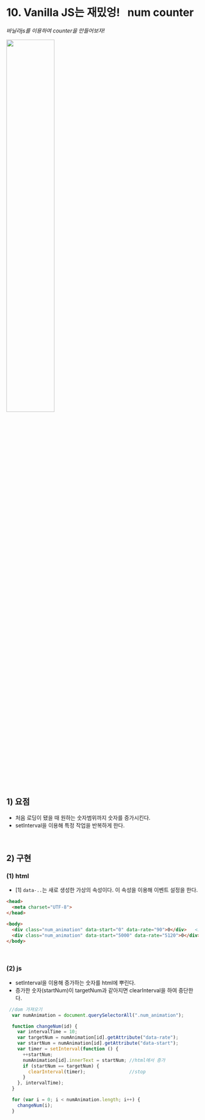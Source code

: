 # 10. Vanilla JS는 재밌엉!  &nbsp;  num counter

*바닐라js를 이용하여 counter을 만들어보자!*

<img width="50%" src="https://j.gifs.com/q7vN5y.gif"/>

<br/>

## 1) 요점

- 처음 로딩이 됐을 때 원하는 숫자범위까지 숫자를 증가시킨다.
- setInterval을 이용해 특정 작업을 반복하게 한다. 

<br/>

## 2) 구현

### (1) html

- [1] `data-..`는 새로 생성한 가상의 속성이다. 이 속성을 이용해 이벤트 설정을 한다.


```html
<head>
  <meta charset="UTF-8">
</head>

<body>
  <div class="num_animation" data-start="0" data-rate="90">0</div>   <!--[1]-->
  <div class="num_animation" data-start="5000" data-rate="5120">0</div>
</body>
```

<br/>

### (2) js

- setInterval을 이용해 증가하는 숫자를 html에 뿌린다.
- 증가한 숫자(startNum)이 targetNum과 같아지면 clearInterval을 하여 중단한다.

```js
 //dom 가져오기
  var numAnimation = document.querySelectorAll(".num_animation");

  function changeNum(id) {
    var intervalTime = 10;
    var targetNum = numAnimation[id].getAttribute("data-rate");
    var startNum = numAnimation[id].getAttribute("data-start");
    var timer = setInterval(function () {
      ++startNum;
      numAnimation[id].innerText = startNum; //html에서 증가
      if (startNum == targetNum) {
        clearInterval(timer);                //stop
      }
    }, intervalTime);
  }

  for (var i = 0; i < numAnimation.length; i++) {
    changeNum(i);
  }
```
